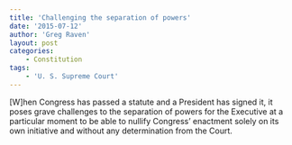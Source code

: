 ```yaml
---
title: 'Challenging the separation of powers'
date: '2015-07-12'
author: 'Greg Raven'
layout: post
categories:
    - Constitution
tags:
    - 'U. S. Supreme Court'
---
```


\[W\]hen Congress has passed a statute and a President has signed it, it poses grave challenges to the separation of powers for the Executive at a particular moment to be able to nullify Congress’ enactment solely on its own initiative and without any determination from the Court.